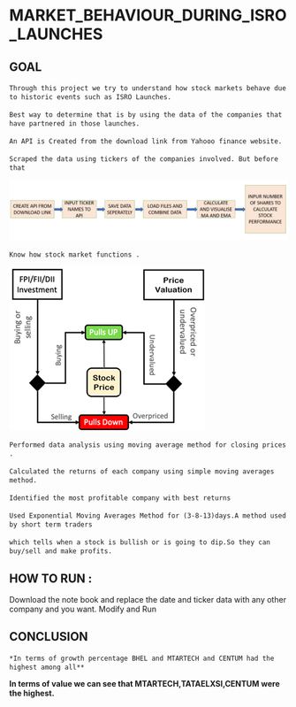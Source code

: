 # MARKET_BEHAVIOUR_DURING_ISRO_LAUNCHES

## GOAL    
    
    Through this project we try to understand how stock markets behave due to historic events such as ISRO Launches.
    
    Best way to determine that is by using the data of the companies that have partnered in those launches.

    An API is Created from the download link from Yahooo finance website.

    Scraped the data using tickers of the companies involved. But before that

![WORK FLOW](<STOCK MARKET.PNG>)

    Know how stock market functions .

![How stock market works](image.png)

    Performed data analysis using moving average method for closing prices .

    Calculated the returns of each company using simple moving averages method.

    Identified the most profitable company with best returns

    Used Exponential Moving Averages Method for (3-8-13)days.A method used by short term traders

    which tells when a stock is bullish or is going to dip.So they can buy/sell and make profits.


## HOW TO RUN :

Download the note book and replace the date and ticker data with any other company and you want. Modify and Run 

## CONCLUSION

    *In terms of growth percentage BHEL and MTARTECH and CENTUM had the highest among all**
  **In terms of value we can see that MTARTECH,TATAELXSI,CENTUM were the highest.**
